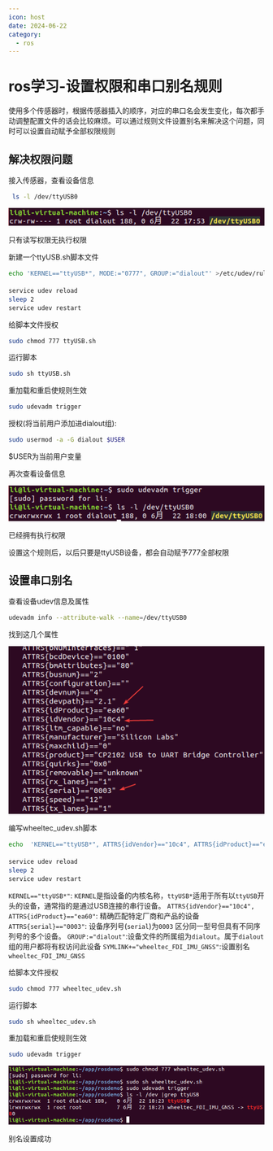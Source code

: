 ```yaml
---
icon: host
date: 2024-06-22
category:
  - ros
---
```

# ros学习-设置权限和串口别名规则

使用多个传感器时，根据传感器插入的顺序，对应的串口名会发生变化，每次都手动调整配置文件的话会比较麻烦。可以通过规则文件设置别名来解决这个问题，同时可以设置自动赋予全部权限规则

## 解决权限问题

接入传感器，查看设备信息

```bash
 ls -l /dev/ttyUSB0
```

![设备信息](/assets/images/other/ros/rosSetUdev/vmware_UXutHu2uyk.png)

只有读写权限无执行权限

新建一个ttyUSB.sh脚本文件

```bash
echo 'KERNEL=="ttyUSB*", MODE:="0777", GROUP:="dialout"' >/etc/udev/rules.d/ttyUSB.rules

service udev reload
sleep 2
service udev restart
```

给脚本文件授权

```bash
sudo chmod 777 ttyUSB.sh
```

运行脚本

```bash
sudo sh ttyUSB.sh
```

重加载和重启使规则生效

```bash
sudo udevadm trigger
```

授权(将当前用户添加进dialout组):

```bash
sudo usermod -a -G dialout $USER
```

$USER为当前用户变量

再次查看设备信息

![设备信息](/assets/images/other/ros/rosSetUdev/vmware_XTmNJvWDLV.png)

已经拥有执行权限

设置这个规则后，以后只要是ttyUSB设备，都会自动赋予777全部权限

## 设置串口别名

查看设备udev信息及属性

```bash
udevadm info --attribute-walk --name=/dev/ttyUSB0
```

找到这几个属性

![设备属性](/assets/images/other/ros/rosSetUdev/vmware_Hh5Mo3zDPb.png)

编写wheeltec_udev.sh脚本

```bash
echo  'KERNEL=="ttyUSB*", ATTRS{idVendor}=="10c4", ATTRS{idProduct}=="ea60", ATTRS{serial}=="0003", GROUP:="dialout", SYMLINK+="wheeltec_FDI_IMU_GNSS"' >/etc/udev/rules.d/wheeltec_fdi_imu_gnss.rules

service udev reload
sleep 2
service udev restart
```

`KERNEL=="ttyUSB*"`: `KERNEL`是指设备的内核名称，`ttyUSB*`适用于所有以`ttyUSB`开头的设备，通常指的是通过USB连接的串行设备。
`ATTRS{idVendor}=="10c4", ATTRS{idProduct}=="ea60"`: 精确匹配特定厂商和产品的设备
`ATTRS{serial}=="0003"`: 设备序列号(`serial`)为`0003` 区分同一型号但具有不同序列号的多个设备。
`GROUP:="dialout"`:设备文件的所属组为`dialout`。属于`dialout`组的用户都将有权访问此设备
`SYMLINK+="wheeltec_FDI_IMU_GNSS"`:设置别名`wheeltec_FDI_IMU_GNSS`

给脚本文件授权

```bash
sudo chmod 777 wheeltec_udev.sh
```

运行脚本

```bash
sudo sh wheeltec_udev.sh
```

重加载和重启使规则生效

```bash
sudo udevadm trigger
```

![执行结果](/assets/images/other/ros/rosSetUdev/vmware_wMHqP2Z6X9.png)

别名设置成功